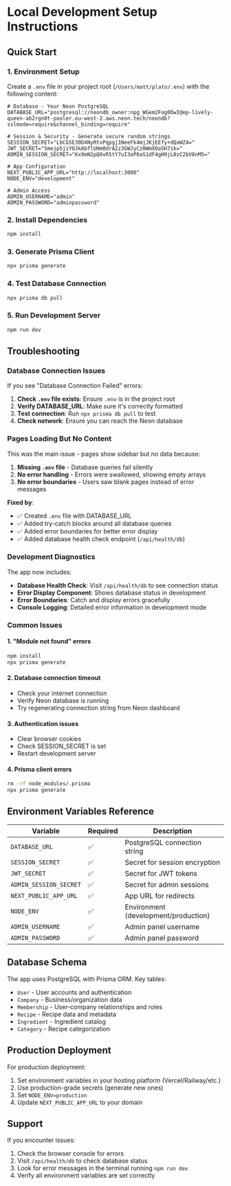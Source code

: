 # Local Development Setup Instructions

## Quick Start

### 1. Environment Setup

Create a `.env` file in your project root (`/Users/matt/plato/.env`) with the following content:

```env
# Database - Your Neon PostgreSQL
DATABASE_URL="postgresql://neondb_owner:npg_WGem2Fog0DwI@ep-lively-queen-ab2rgn0t-pooler.eu-west-2.aws.neon.tech/neondb?sslmode=require&channel_binding=require"

# Session & Security - Generate secure random strings
SESSION_SECRET="LbCGSE30D4NyRtxPqpgj1NeeFk4mjJKjEEfy+dQaWZ4="
JWT_SECRET="Smejp5jiYOJkAbflUHm8drA2z3GWJyCz0WmXOa5H7ik="
ADMIN_SESSION_SECRET="Kx9mN2pQ8vR5tY7uI3oP6aS1dF4gH9jL0zC2bV8nM5="

# App Configuration
NEXT_PUBLIC_APP_URL="http://localhost:3000"
NODE_ENV="development"

# Admin Access
ADMIN_USERNAME="admin"
ADMIN_PASSWORD="adminpassword"
```

### 2. Install Dependencies

```bash
npm install
```

### 3. Generate Prisma Client

```bash
npx prisma generate
```

### 4. Test Database Connection

```bash
npx prisma db pull
```

### 5. Run Development Server

```bash
npm run dev
```

## Troubleshooting

### Database Connection Issues

If you see "Database Connection Failed" errors:

1. **Check `.env` file exists**: Ensure `.env` is in the project root
2. **Verify DATABASE_URL**: Make sure it's correctly formatted
3. **Test connection**: Run `npx prisma db pull` to test
4. **Check network**: Ensure you can reach the Neon database

### Pages Loading But No Content

This was the main issue - pages show sidebar but no data because:

1. **Missing `.env` file** - Database queries fail silently
2. **No error handling** - Errors were swallowed, showing empty arrays
3. **No error boundaries** - Users saw blank pages instead of error messages

**Fixed by**:
- ✅ Created `.env` file with DATABASE_URL
- ✅ Added try-catch blocks around all database queries
- ✅ Added error boundaries for better error display
- ✅ Added database health check endpoint (`/api/health/db`)

### Development Diagnostics

The app now includes:

- **Database Health Check**: Visit `/api/health/db` to see connection status
- **Error Display Component**: Shows database status in development
- **Error Boundaries**: Catch and display errors gracefully
- **Console Logging**: Detailed error information in development mode

### Common Issues

#### 1. "Module not found" errors
```bash
npm install
npx prisma generate
```

#### 2. Database connection timeout
- Check your internet connection
- Verify Neon database is running
- Try regenerating connection string from Neon dashboard

#### 3. Authentication issues
- Clear browser cookies
- Check SESSION_SECRET is set
- Restart development server

#### 4. Prisma client errors
```bash
rm -rf node_modules/.prisma
npx prisma generate
```

## Environment Variables Reference

| Variable | Required | Description |
|----------|----------|-------------|
| `DATABASE_URL` | ✅ | PostgreSQL connection string |
| `SESSION_SECRET` | ✅ | Secret for session encryption |
| `JWT_SECRET` | ✅ | Secret for JWT tokens |
| `ADMIN_SESSION_SECRET` | ✅ | Secret for admin sessions |
| `NEXT_PUBLIC_APP_URL` | ✅ | App URL for redirects |
| `NODE_ENV` | ✅ | Environment (development/production) |
| `ADMIN_USERNAME` | ✅ | Admin panel username |
| `ADMIN_PASSWORD` | ✅ | Admin panel password |

## Database Schema

The app uses PostgreSQL with Prisma ORM. Key tables:

- `User` - User accounts and authentication
- `Company` - Business/organization data
- `Membership` - User-company relationships and roles
- `Recipe` - Recipe data and metadata
- `Ingredient` - Ingredient catalog
- `Category` - Recipe categorization

## Production Deployment

For production deployment:

1. Set environment variables in your hosting platform (Vercel/Railway/etc.)
2. Use production-grade secrets (generate new ones)
3. Set `NODE_ENV=production`
4. Update `NEXT_PUBLIC_APP_URL` to your domain

## Support

If you encounter issues:

1. Check the browser console for errors
2. Visit `/api/health/db` to check database status
3. Look for error messages in the terminal running `npm run dev`
4. Verify all environment variables are set correctly
